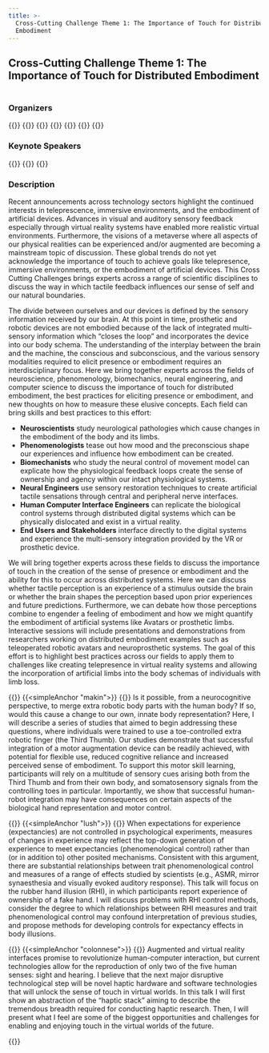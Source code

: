 ```yaml
---
title: >-
  Cross-Cutting Challenge Theme 1: The Importance of Touch for Distributed
  Embodiment
---
```

## Cross-Cutting Challenge Theme 1: The Importance of Touch for Distributed Embodiment

<hr style="height:2px; visibility:hidden;" />

### Organizers
{{<organizerFlex>}}
  {{<cccOrganizer imFile="/img/hs2022_CCC-Segil.png" imWidth="100%" name="Jacob Segil" affiliation="University of Colorado Boulder & Rocky Mountain Regional VA Medical Center">}}
  {{<cccOrganizer imFile="/img/hs2022_CCC-Graczyk.jpg" imWidth="100%" name="Emily Graczyk" cropPos="-100px 0px" affiliation="Case Western Reserve University & Louis Stokes Cleveland VA Medical Center">}}
    {{<cccOrganizer imFile="/img/hs2022_CCC-Block.jpg" imWidth="100%" name="Alexis E. Block" affiliation="University of California, Los Angeles">}}
  {{<cccOrganizer imFile="/img/hs2022_CCC-Zingale.jpg" imWidth="100%" name="Nicholas Zingale" affiliation="Cleveland State University">}}
{{</organizerFlex>}}
{{<simpleLineBreak>}}

### Keynote Speakers
{{<cccSpeaker imFile="/img/hs2022_CCC-Makin.png" ref="#makin" name="Tamar Makin" affiliation="University College London" keynote="Neurocognitive bottlenecks and opportunities for the successful realisation of robotic hand augmentation">}}
{{<cccSpeaker imFile="/img/hs2022_CCC-Lush.png" ref="#lush" name="Peter Lush" affiliation="University of Sussex" keynote="Expectancies and phenomenological control in the rubber hand illusion">}}
{{<cccSpeaker imFile="/img/hs2022_CCC-Colonnese.png" ref="#colonnese" name="Nicholas Colonnese" affiliation="Meta Reality Labs Research" keynote="Haptics in the Metaverse: Opportunities and Challenges">}}

### Description

Recent announcements across technology sectors highlight the continued interests in teleprescence, immersive environments, and the embodiment of artificial devices. Advances in visual and auditory sensory feedback especially through virtual reality systems have enabled more realistic virtual environments. Furthermore, the visions of a metaverse where all aspects of our physical realities can be experienced and/or augmented are becoming a mainstream topic of discussion. These global trends do not yet acknowledge the importance of touch to achieve goals like telepresence, immersive environments, or the embodiment of artificial devices. This Cross Cutting Challenges brings experts across a range of scientific disciplines to discuss the way in which tactile feedback influences our sense of self and our natural boundaries.

The divide between ourselves and our devices is defined by the sensory information received by our brain. At this point in time, prosthetic and robotic devices are not embodied because of the lack of integrated multi-sensory information which “closes the loop” and incorporates the device into our body schema. The understanding of the interplay between the brain and the machine, the conscious and subconscious, and the various sensory modalities required to elicit presence or embodiment requires an interdisciplinary focus. Here we bring together experts across the fields of neuroscience, phenomenology, biomechanics, neural engineering, and computer science to discuss the importance of touch for distributed embodiment, the best practices for eliciting presence or embodiment, and new thoughts on how to measure these elusive concepts. Each field can bring skills and best practices to this effort:

* **Neuroscientists** study neurological pathologies which cause changes in the embodiment of the body and its limbs.
* **Phenomenologists** tease out how mood and the preconscious shape our experiences and influence how embodiment can be created.
* **Biomechanists** who study the neural control of movement model can explicate how the physiological feedback loops create the sense of ownership and agency within our intact physiological systems.
* **Neural Engineers** use sensory restoration techniques to create artificial tactile sensations through central and peripheral nerve interfaces.
* **Human Computer Interface Engineers** can replicate the biological control systems through distributed digital systems which can be physically dislocated and exist in a virtual reality.
* **End Users and Stakeholders** interface directly to the digital systems and experience the multi-sensory integration provided by the VR or prosthetic device.

We will bring together experts across these fields to discuss the importance of touch in the creation of the sense of presence or embodiment and the ability for this to occur across distributed systems. Here we can discuss whether tactile perception is an experience of a stimulus outside the brain or whether the brain shapes the perception based upon prior experiences and future predictions. Furthermore, we can debate how those perceptions combine to engender a feeling of embodiment and how we might quantify the embodiment of artificial systems like Avatars or prosthetic limbs. Interactive sessions will include presentations and demonstrations from researchers working on distributed embodiment examples such as teleoperated robotic avatars and neuroprosthetic systems. The goal of this effort is to highlight best practices across our fields to apply them to challenges like creating telepresence in virtual reality systems and allowing the incorporation of artificial limbs into the body schemas of individuals with limb loss.

{{<simpleLineBreak>}}
{{<simpleAnchor "makin">}}
{{<cccDescription title="Neurocognitive bottlenecks and opportunities for the successful realisation of robotic hand augmentation" name="Tamar Makin" affiliation="University College London, United Kingdom" biotitle="Synposis">}}
Is it possible, from a neurocognitive perspective, to merge extra robotic body parts with the human body? If so, would this cause a change to our own, innate body representation? Here, I will describe a series of studies that aimed to begin addressing these questions, where individuals were trained to use a toe-controlled extra robotic finger (the Third Thumb). Our studies demonstrate that successful integration of a motor augmentation device can be readily achieved, with potential for flexible use, reduced cognitive reliance and increased perceived sense of embodiment. To support this motor skill learning, participants will rely on a multitude of sensory cues arising both from the Third Thumb and from their own body, and somatosensory signals from the controlling toes in particular.  Importantly, we show that successful human-robot integration may have consequences on certain aspects of the biological hand representation and motor control.

{{<simpleLineBreak>}}
{{<simpleAnchor "lush">}}
{{<cccDescription title="Expectancies and phenomenological control in the rubber hand illusion" name="Peter Lush" affiliation="University of Sussex, United Kingdom" biotitle="Synposis">}}
When expectations for experience (expectancies) are not controlled in psychological experiments, measures of changes in experience may reflect the top-down generation of experience to meet expectancies (phenomenological control) rather than (or in addition to) other posited mechanisms. Consistent with this argument, there are substantial relationships between trait phenomenological control and measures of a range of effects studied by scientists (e.g., ASMR, mirror synaesthesia and visually evoked auditory response). This talk will focus on the rubber hand illusion (RHI), in which participants report experience of ownership of a fake hand. I will discuss problems with RHI control methods, consider the degree to which relationships between RHI measures and trait phenomenological control may confound interpretation of previous studies, and propose methods for developing controls for expectancy effects in body illusions.

{{<simpleLineBreak>}}
{{<simpleAnchor "colonnese">}}
{{<cccDescription title="Haptics in the Metaverse: Opportunities and Challenges" name="Nicholas Colonnese" affiliation="Meta Reality Labs Research, USA" biotitle="Synposis">}}
Augmented and virtual reality interfaces promise to revolutionize human-computer interaction, but current technologies allow for the reproduction of only two of the five human senses: sight and hearing. I believe that the next major disruptive technological step will be novel haptic hardware and software technologies that will unlock the sense of touch in virtual worlds. In this talk I will first show an abstraction of the “haptic stack” aiming to describe the tremendous breadth required for conducting haptic research. Then, I will present what I feel are some of the biggest opportunities and challenges for enabling and enjoying touch in the virtual worlds of the future.

{{<simpleBR>}}

<!--
**Organizers**
* **Jacob Segil, Ph.D.** (Research Assistant Professor,  University of Colorado Boulder and Research Healthcare Scientist, Rocky Mountain Regional VA Medical Center)
* **Emily Graczyk, Ph.D.** (Assistant Professor, Case Western Reserve University, Louis Stokes Cleveland VA Medical Center)
* **Alexis E. Block, Dr. Sc.** (Post Doctoral Computing Innovation Fellow, University of California Los Angeles)
* **Nicholas Zingale, Ph.D.** (Associate Professor, Cleveland State University)
![](/img/hs2022_ccc22-11.jpg "CCC1 Organizers")
-->